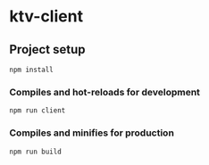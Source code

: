 # ktv-client

## Project setup
```
npm install
```

### Compiles and hot-reloads for development
```
npm run client
```

### Compiles and minifies for production
```
npm run build
```

